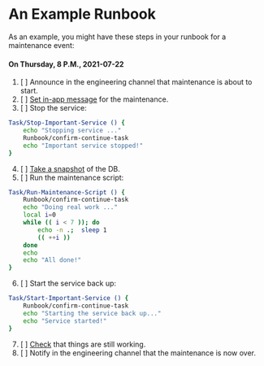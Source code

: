 <!--- &>/dev/null : 'Please keep this comment' -------------------------------
source Runbook.sh RUN "$@"
```
source Runbook.sh
```
----------------------------------------------------------------------------->
# An Example Runbook
As an example, you might have these steps in your runbook for a maintenance
event:

#### On Thursday, 8 P.M., 2021-07-22

1. [ ] Announce in the engineering channel that maintenance is about to start.
2. [ ] [Set in-app message] for the maintenance.
3. [ ] Stop the service:
```bash
Task/Stop-Important-Service () {
    echo "Stopping service ..."
    Runbook/confirm-continue-task
    echo "Important service stopped!"
}
```
4. [ ] [Take a snapshot] of the DB.
5. [ ] Run the maintenance script:
```bash
Task/Run-Maintenance-Script () {
    Runbook/confirm-continue-task
    echo "Doing real work ..."
    local i=0
    while (( i < 7 )); do
        echo -n .;  sleep 1
        (( ++i ))
    done
    echo
    echo "All done!"
}
```
6. [ ] Start the service back up:
```bash
Task/Start-Important-Service () {
    Runbook/confirm-continue-task
    echo "Starting the service back up..."
    echo "Service started!"
}
```
7. [ ] [Check] that things are still working.
8. [ ] Notify in the engineering channel that the maintenance is now over.

[Set in-app message]: # (link here)
[Take a snapshot]: # (link here)
[Check]: # (link here)

<!---Please keep this comment-------------------------------------------------
```
rb-main "$@"
```
----------------------------------------------------------------------------->
